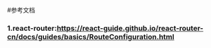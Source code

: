 #参考文档

### 1.react-router:https://react-guide.github.io/react-router-cn/docs/guides/basics/RouteConfiguration.html

